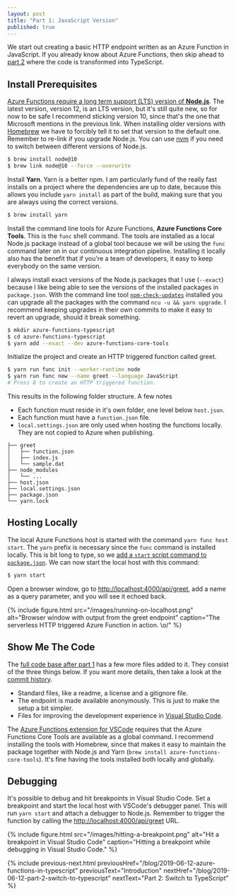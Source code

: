 ```yaml
---
layout: post
title: "Part 1: JavaScript Version"
published: true
---
```


We start out creating a basic HTTP endpoint written as an Azure Function in JavaScript. If you already know about Azure Functions, then skip ahead to [part 2](/blog/2019-06-12-part-2-switch-to-typescript) where the code is transformed into TypeScript.

## Install Prerequisites

[Azure Functions require a long term support (LTS) version of **Node.js**](https://docs.microsoft.com/en-us/azure/azure-functions/functions-reference-node#node-version). The latest version, version 12, is an LTS version, but it's still quite new, so for now to be safe I recommend sticking version 10, since that's the one that Microsoft mentions in the previous link. When installing older versions with [Homebrew](https://brew.sh/) we have to forcibly tell it to set that version to the default one. Remember to re-link if you upgrade Node.js. You can use [nvm](https://github.com/nvm-sh/nvm) if you need to switch between different versions of Node.js.

```bash
$ brew install node@10
$ brew link node@10 --force --overwrite
```

Install **Yarn**. Yarn is a better npm. I am particularly fund of the really fast installs on a project where the dependencies are up to date, because this allows you include `yarn install` as part of the build, making sure that you are always using the correct versions.

```bash
$ brew install yarn
```

Install the command line tools for Azure Functions, **Azure Functions Core Tools**. This is the `func` shell command. The tools are installed as a local Node.js package instead of a global tool because we will be using the `func` command later on in our continuous integration pipeline. Installing it locally also has the benefit that if you're a team of developers, it easy to keep everybody on the same version.

I always install exact versions of the Node.js packages that I use (`--exact`) because I like being able to see the versions of the installed packages in `package.json`. With the command line tool [`npm-check-updates`](https://www.npmjs.com/package/npm-check-updates) installed you can upgrade all the packages with the command `ncu -u && yarn upgrade`. I recommend keeping upgrades in their own commits to make it easy to revert an upgrade, should it break something.

```bash
$ mkdir azure-functions-typescript
$ cd azure-functions-typescript
$ yarn add --exact --dev azure-functions-core-tools
```

Initialize the project and create an HTTP triggered function called greet.

```bash
$ yarn run func init --worker-runtime node
$ yarn run func new --name greet --language JavaScript
# Press 8 to create an HTTP triggered function.
```

This results in the following folder structure. A few notes

- Each function must reside in it's own folder, one level below `host.json`.
- Each function must have a `function.json` file.
- `local.settings.json` are only used when hosting the functions locally. They are not copied to Azure when publishing.

```text
├── greet
│   ├── function.json
│   ├── index.js
│   └── sample.dat
├── node_modules
│   └── ...
├── host.json
├── local.settings.json
├── package.json
└── yarn.lock
```

## Hosting Locally

The local Azure Functions host is started with the command `yarn func host start`. The `yarn` prefix is necessary since the `func` command is installed locally. This is bit long to type, so we [add a `start` script command to `package.json`](https://github.com/janaagaard75/azure-functions-typescript/commit/10ad0215992cd18513d421dd8bf4b1629b68af5f). We can now start the local host with this command:

```bash
$ yarn start
```

Open a browser window, go to <http://localhost:4000/api/greet>, add a name as a query parameter, and you will see it echoed back.

{% include figure.html
  src="/images/running-on-localhost.png"
  alt="Browser window with output from the greet endpoint"
  caption="The serverless HTTP triggered Azure Function in action. \o/"
%}

## Show Me The Code

The [full code base after part 1](https://github.com/janaagaard75/azure-functions-typescript/tree/part-1-javascript-version) has a few more files added to it. They consist of the three things below. If you want more details, then take a look at the [commit history](https://github.com/janaagaard75/azure-functions-typescript/commits/part-1-javascript-version).

- Standard files, like a readme, a license and a gitignore file.
- The endpoint is made available anonymously. This is just to make the setup a bit simpler.
- Files for improving the development experience in [Visual Studio Code](https://code.visualstudio.com/).

The [Azure Functions extension for VSCode](https://marketplace.visualstudio.com/items?itemName=ms-azuretools.vscode-azurefunctions) requires that the Azure Functions Core Tools are available as a global command. I recommend installing the tools with Homebrew, since that makes it easy to maintain the package together with Node.js and Yarn (`brew install azure-functions-core-tools`). It's fine having the tools installed both locally and globally.

## Debugging

It's possible to debug and hit breakpoints in Visual Studio Code. Set a breakpoint and start the local host with VSCode's debugger panel. This will run `yarn start` and attach a debugger to Node.js. Remember to trigger the function by calling the <http://localhost:4000/api/greet> URL.

{% include figure.html
  src="/images/hitting-a-breakpoint.png"
  alt="Hit a breakpoint in Visual Studio Code"
  caption="Hitting a breakpoint while debugging in Visual Studio Code."
%}

{% include previous-next.html
  previousHref="/blog/2019-06-12-azure-functions-in-typescript"
  previousText="Introduction"
  nextHref="/blog/2019-06-12-part-2-switch-to-typescript"
  nextText="Part 2: Switch to TypeScript"
%}
